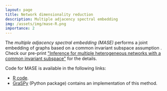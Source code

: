 ```yaml
---
layout: page
title: Network dimensionality reduction
description: Multiple adjacency spectral embedding
img: /assets/img/mase-R.png
importance: 2
---
```



The *multiple adjacency spectral embedding (MASE)* performs a joint embedding of graphs based on a common invariant subspace assumption . Check our pre-print ["Inference for multiple heterogeneous networks with a common invariant subspace"](https://arxiv.org/pdf/1906.10026.pdf) for the details. 

Code for MASE is available in the following links:

* [R code](https://github.com/jesusdaniel/mase).
* [GraSPy](https://graspy.neurodata.io/) (Python package) contains an implementation of this method.




<div class="row">
    <div class="col-sm mt-3 mt-md-0">
        <img class="img-fluid rounded z-depth-1" src="{{ '/assets/img/mase.jpg' | relative_url }}" alt="" title="network dimensionality reduction"/>
    </div>
</div>

